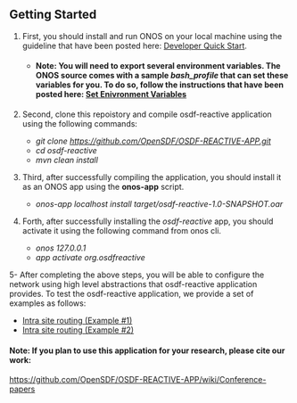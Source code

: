 ## Getting Started

1. First, you should install and run ONOS on your local machine using the guideline that have been posted here: [Developer Quick Start](https://wiki.onosproject.org/display/ONOS/Developer+Quick+Start). 
     - #### Note: You will need to export several environment variables. The ONOS source comes with a sample *bash_profile* that can set these variables for you. To do so, follow the instructions that have been posted here: [Set Enivronment Variables](https://wiki.onosproject.org/display/ONOS/ONOS+from+Scratch#ONOSfromScratch-3.Setupyourbuildenvironment)

2.  Second, clone this repoistory and compile osdf-reactive application using the following commands:
    - *git clone https://github.com/OpenSDF/OSDF-REACTIVE-APP.git*
    - *cd osdf-reactive*
    - *mvn clean install* 
3.  Third, after successfully compiling the application, you should install it as an ONOS app using the **onos-app** script.
    - *onos-app localhost install target/osdf-reactive-1.0-SNAPSHOT.oar* 
4.  Forth, after successfully installing the *osdf-reactive* app, you should activate it using the following command from onos cli.
    - *onos 127.0.0.1* 
    - *app activate org.osdfreactive*
    
5- After completing the above steps, you will be able to configure the network using high level abstractions that osdf-reactive application provides. To test the osdf-reactive application, we provide a set of examples as follows: 
   - [Intra site routing (Example #1)](https://github.com/OpenSDF/OSDF-REACTIVE-APP/wiki/Intra-site-routing-%28Example-1%29)
   - [Intra site routing (Example #2)](https://github.com/OpenSDF/OSDF-REACTIVE-APP/wiki/Intra-site-routing-%28Example-2%29)


#### Note: If you plan to use this application for your research, please cite our work: 
https://github.com/OpenSDF/OSDF-REACTIVE-APP/wiki/Conference-papers

